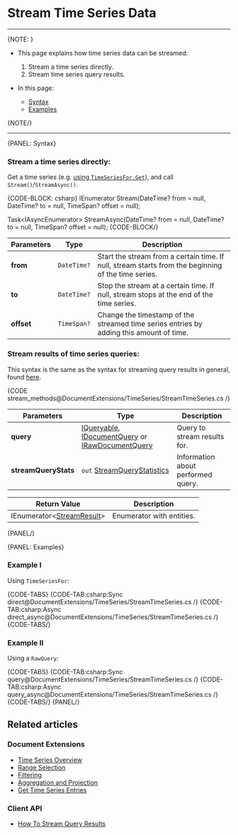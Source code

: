 ﻿# Stream Time Series Data

---

{NOTE: }

* This page explains how time series data can be streamed:  
  1. Stream a time series directly.
  2. Stream time series query results.

* In this page:
  * [Syntax](../../../document-extensions/timeseries/querying/stream-timeseries#syntax)
  * [Examples](../../../document-extensions/timeseries/querying/stream-timeseries#examples)

{NOTE/}

---

{PANEL: Syntax}

### Stream a time series directly:  

Get a time series (e.g. [using `TimeSeriesFor.Get`](../../../document-extensions/timeseries/client-api/session/get/get-entries)), 
and call `Stream()`/`StreamAsync()`.  

{CODE-BLOCK: csharp}
IEnumerator<T> Stream(DateTime? from = null, DateTime? to = null, TimeSpan? offset = null);

Task<IAsyncEnumerator<T>> StreamAsync(DateTime? from = null, DateTime? to = null, TimeSpan? offset = null);
{CODE-BLOCK/}

| Parameters | Type | Description |
| - | - | - |
| **from** | `DateTime?` | Start the stream from a certain time. If null, stream starts from the beginning of the time series. |
| **to** | `DateTime?` | Stop the stream at a certain time. If null, stream stops at the end of the time series. |
| **offset** | `TimeSpan?` | Change the timestamp of the streamed time series entries by adding this amount of time. |

### Stream results of time series queries:  

This syntax is the same as the syntax for streaming query results in general, 
found [here](../../../client-api/session/querying/how-to-stream-query-results).  

{CODE stream_methods@DocumentExtensions/TimeSeries/StreamTimeSeries.cs /}

| Parameters | Type | Description |
| - | - | - |
| **query** | [IQueryable](../../../client-api/session/querying/how-to-query#session.query), [IDocumentQuery](../../../client-api/session/querying/how-to-query#session.advanced.documentquery) or [IRawDocumentQuery](../../../client-api/session/querying/how-to-query#session.advanced.rawquery) | Query to stream results for. |
| **streamQueryStats** | `out` [StreamQueryStatistics](../../../glossary/stream-query-statistics) | Information about performed query. |

| Return Value | Description |
| - | - |
| IEnumerator<[StreamResult](../../../glossary/stream-result)> | Enumerator with entities. |

{PANEL/}

{PANEL: Examples}

### Example I

Using `TimeSeriesFor`:

{CODE-TABS}
{CODE-TAB:csharp:Sync direct@DocumentExtensions/TimeSeries/StreamTimeSeries.cs /}
{CODE-TAB:csharp:Async direct_async@DocumentExtensions/TimeSeries/StreamTimeSeries.cs /}
{CODE-TABS/}

### Example II

Using a `RawQuery`:

{CODE-TABS}
{CODE-TAB:csharp:Sync query@DocumentExtensions/TimeSeries/StreamTimeSeries.cs /}
{CODE-TAB:csharp:Async query_async@DocumentExtensions/TimeSeries/StreamTimeSeries.cs /}
{CODE-TABS/}
{PANEL/}

## Related articles

### Document Extensions
- [Time Series Overview](../../../document-extensions/timeseries/overview)  
- [Range Selection](../../../document-extensions/timeseries/querying/choosing-query-range)  
- [Filtering](../../../document-extensions/timeseries/querying/filtering)  
- [Aggregation and Projection](../../../document-extensions/timeseries/querying/aggregation-and-projections)  
- [Get Time Series Entries](../../../document-extensions/timeseries/client-api/session/get/get-entries)  

### Client API
- [How To Stream Query Results](../../../client-api/session/querying/how-to-stream-query-results)  
